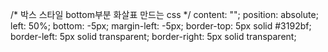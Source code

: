 /* 박스 스타일 bottom부분 화살표 만드는 css */
    content: "";
    position: absolute;
    left: 50%;
    bottom: -5px;
    margin-left: -5px;
    border-top: 5px solid #3192bf;
    border-left: 5px solid transparent;
    border-right: 5px solid transparent;
